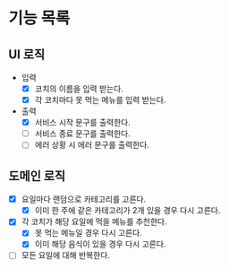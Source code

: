 # 기능 목록

## UI 로직

- 입력
  - [x] 코치의 이름을 입력 받는다.
  - [x] 각 코치마다 못 먹는 메뉴를 입력 받는다.
- 출력
  - [x] 서비스 시작 문구를 출력한다.
  - [ ] 서비스 종료 문구를 출력한다.
  - [ ] 에러 상황 시 에러 문구를 출력한다.

## 도메인 로직

- [x] 요일마다 랜덤으로 카테고리를 고른다.
  - [x] 이미 한 주에 같은 카테고리가 2개 있을 경우 다시 고른다.
- [x] 각 코치가 해당 요일에 먹을 메뉴를 추천한다.
  - [x] 못 먹는 메뉴일 경우 다시 고른다.
  - [x] 이미 해당 음식이 있을 경우 다시 고른다.
- [ ] 모든 요일에 대해 반복한다.
